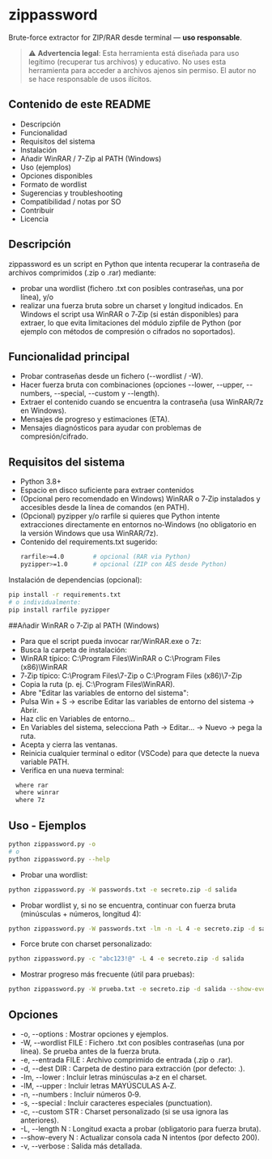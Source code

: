 # zippassword

Brute-force extractor for ZIP/RAR desde terminal — **uso responsable**.

> ⚠️ **Advertencia legal**: Esta herramienta está diseñada para uso legítimo (recuperar tus archivos) y educativo. No uses esta herramienta para acceder a archivos ajenos sin permiso. El autor no se hace responsable de usos ilícitos.

## Contenido de este README
- Descripción
- Funcionalidad
- Requisitos del sistema
- Instalación
- Añadir WinRAR / 7-Zip al PATH (Windows)
- Uso (ejemplos)
- Opciones disponibles
- Formato de wordlist
- Sugerencias y troubleshooting
- Compatibilidad / notas por SO
- Contribuir
- Licencia

## Descripción
zippassword es un script en Python que intenta recuperar la contraseña de archivos comprimidos (.zip o .rar) mediante:
  - probar una wordlist (fichero .txt con posibles contraseñas, una por línea), y/o
  - realizar una fuerza bruta sobre un charset y longitud indicados.
En Windows el script usa WinRAR o 7‑Zip (si están disponibles) para extraer, lo que evita limitaciones del módulo zipfile de Python (por ejemplo con métodos de compresión o cifrados no soportados).

## Funcionalidad principal
- Probar contraseñas desde un fichero (--wordlist / -W).
- Hacer fuerza bruta con combinaciones (opciones --lower, --upper, --numbers, --special, --custom y --length).
- Extraer el contenido cuando se encuentra la contraseña (usa WinRAR/7z en Windows).
- Mensajes de progreso y estimaciones (ETA).
- Mensajes diagnósticos para ayudar con problemas de compresión/cifrado.

## Requisitos del sistema
- Python 3.8+
- Espacio en disco suficiente para extraer contenidos
- (Opcional pero recomendado en Windows) WinRAR o 7‑Zip instalados y accesibles desde la línea de comandos (en PATH).
- (Opcional) pyzipper y/o rarfile si quieres que Python intente extracciones directamente en entornos no‑Windows (no obligatorio en la versión Windows que usa WinRAR/7z).
- Contenido del requirements.txt sugerido:
  ```bash
  rarfile>=4.0        # opcional (RAR via Python)
  pyzipper>=1.0       # opcional (ZIP con AES desde Python)
Instalación de dependencias (opcional):
  ```bash
  pip install -r requirements.txt
  # o individualmente:
  pip install rarfile pyzipper
```

##Añadir WinRAR o 7‑Zip al PATH (Windows)
- Para que el script pueda invocar rar/WinRAR.exe o 7z:
- Busca la carpeta de instalación:
- WinRAR típico: C:\Program Files\WinRAR o C:\Program Files (x86)\WinRAR
- 7‑Zip típico: C:\Program Files\7-Zip o C:\Program Files (x86)\7-Zip
- Copia la ruta (p. ej. C:\Program Files\WinRAR).
- Abre "Editar las variables de entorno del sistema":
- Pulsa Win + S → escribe Editar las variables de entorno del sistema → Abrir.
- Haz clic en Variables de entorno…
- En Variables del sistema, selecciona Path → Editar… → Nuevo → pega la ruta.
- Acepta y cierra las ventanas.
- Reinicia cualquier terminal o editor (VSCode) para que detecte la nueva variable PATH.
- Verifica en una nueva terminal:
```bash
  where rar
  where winrar
  where 7z
```
## Uso - Ejemplos
```bash
python zippassword.py -o
# o
python zippassword.py --help
```
- Probar una wordlist:
```bash
python zippassword.py -W passwords.txt -e secreto.zip -d salida
```
- Probar wordlist y, si no se encuentra, continuar con fuerza bruta (minúsculas + números, longitud 4):
```bash
python zippassword.py -W passwords.txt -lm -n -L 4 -e secreto.zip -d salida
```
- Force brute con charset personalizado:
```bash
python zippassword.py -c "abc123!@" -L 4 -e secreto.zip -d salida
```
- Mostrar progreso más frecuente (útil para pruebas):
```bash
python zippassword.py -W prueba.txt -e secreto.zip -d salida --show-every 1
```

## Opciones
- -o, --options : Mostrar opciones y ejemplos.
- -W, --wordlist FILE : Fichero .txt con posibles contraseñas (una por línea). Se prueba antes de la fuerza bruta.
- -e, --entrada FILE : Archivo comprimido de entrada (.zip o .rar).
- -d, --dest DIR : Carpeta de destino para extracción (por defecto: .).
- -lm, --lower : Incluir letras minúsculas a‑z en el charset.
- -lM, --upper : Incluir letras MAYÚSCULAS A‑Z.
- -n, --numbers : Incluir números 0‑9.
- -s, --special : Incluir caracteres especiales (punctuation).
- -c, --custom STR : Charset personalizado (si se usa ignora las anteriores).
- -L, --length N : Longitud exacta a probar (obligatorio para fuerza bruta).
- --show-every N : Actualizar consola cada N intentos (por defecto 200).
- -v, --verbose : Salida más detallada.


